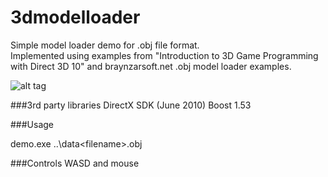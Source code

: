 3dmodelloader
=============

Simple model loader demo for .obj file format.<br/>
Implemented using examples from "Introduction to 3D Game Programming with Direct 3D 10" 
and braynzarsoft.net .obj model loader examples.

![alt tag](http://laastine.kapsi.fi/demon_s.png)

###3rd party libraries
DirectX SDK (June 2010)
Boost 1.53

###Usage

demo.exe ..\data\<filename>.obj

###Controls
WASD and mouse
